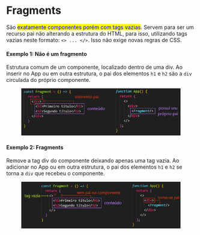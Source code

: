 # Fragments

São <mark style="color:blue;">exatamente componentes porém com tags vazias</mark>. Servem para ser um recurso pai não alterando a estrutura do HTML, para isso, utilizando tags vazias neste formato: `<> ... </>`. Isso não exige novas regras de CSS.

#### Exemplo 1: Não é um fragmento

Estrutura comum de um componente, localizado dentro de uma div. Ao inserir no App ou em outra estrutura, o pai dos elementos `h1` e `h2` são a `div` circulada do próprio componente.

<figure><img src="../../../../../.gitbook/assets/componente normal react.png" alt=""><figcaption></figcaption></figure>

#### Exemplo 2: Fragments

Remove a tag div do componente deixando apenas uma tag vazia. Ao adicionar no App ou em outra estrutura, o pai dos elementos `h1` e `h2` se torna a `div` que recebeu o componente.

<figure><img src="../../../../../.gitbook/assets/componente fragment react.png" alt=""><figcaption></figcaption></figure>

